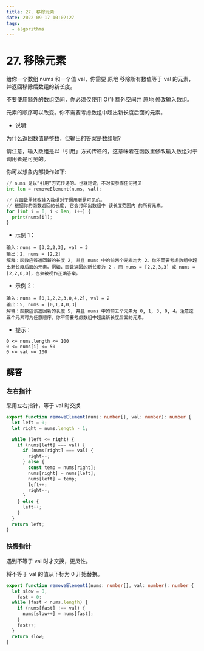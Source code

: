 ```yaml
---
title: 27. 移除元素
date: 2022-09-17 10:02:27
tags:
  - algorithms
---
```


# 27. 移除元素

给你一个数组 nums 和一个值 val，你需要 原地 移除所有数值等于 val 的元素，并返回移除后数组的新长度。

不要使用额外的数组空间，你必须仅使用 O(1) 额外空间并 原地 修改输入数组。

元素的顺序可以改变。你不需要考虑数组中超出新长度后面的元素。

- 说明:

为什么返回数值是整数，但输出的答案是数组呢?

请注意，输入数组是以「引用」方式传递的，这意味着在函数里修改输入数组对于调用者是可见的。

你可以想象内部操作如下:

```py
// nums 是以“引用”方式传递的。也就是说，不对实参作任何拷贝
int len = removeElement(nums, val);

// 在函数里修改输入数组对于调用者是可见的。
// 根据你的函数返回的长度, 它会打印出数组中 该长度范围内 的所有元素。
for (int i = 0; i < len; i++) {
  print(nums[i]);
}
```

- 示例 1：

```
输入：nums = [3,2,2,3], val = 3
输出：2, nums = [2,2]
解释：函数应该返回新的长度 2, 并且 nums 中的前两个元素均为 2。你不需要考虑数组中超出新长度后面的元素。例如，函数返回的新长度为 2 ，而 nums = [2,2,3,3] 或 nums = [2,2,0,0]，也会被视作正确答案。
```

- 示例 2：

```
输入：nums = [0,1,2,2,3,0,4,2], val = 2
输出：5, nums = [0,1,4,0,3]
解释：函数应该返回新的长度 5, 并且 nums 中的前五个元素为 0, 1, 3, 0, 4。注意这五个元素可为任意顺序。你不需要考虑数组中超出新长度后面的元素。
```

- 提示：

```
0 <= nums.length <= 100
0 <= nums[i] <= 50
0 <= val <= 100
```

## 解答

### 左右指针

采用左右指针，等于 val 时交换

```ts
export function removeElement(nums: number[], val: number): number {
  let left = 0;
  let right = nums.length - 1;

  while (left <= right) {
    if (nums[left] === val) {
      if (nums[right] === val) {
        right--;
      } else {
        const temp = nums[right];
        nums[right] = nums[left];
        nums[left] = temp;
        left++;
        right--;
      }
    } else {
      left++;
    }
  }
  return left;
}
```

### 快慢指针

遇到不等于 val 时才交换，更灵性。

将不等于 val 的值从下标为 0 开始替换。

```ts
export function removeElement1(nums: number[], val: number): number {
  let slow = 0,
    fast = 0;
  while (fast < nums.length) {
    if (nums[fast] !== val) {
      nums[slow++] = nums[fast];
    }
    fast++;
  }
  return slow;
}
```
